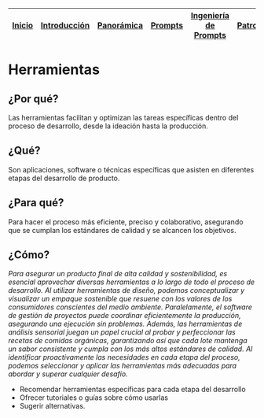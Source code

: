 <div align=right>

|[Inicio](/README.md)|[Introducción](/documentos/intro.md)|[Panorámica](/documentos/panorámica.md)|[Prompts](/documentos/prompts/README.md)|[Ingeniería de Prompts](/documentos/ingenieriaDePrompts/README.md)|[Patrones](/documentos/ingenieriaDePrompts/patrones/README.md)|[Casos de Uso](/documentos/casosDeUso/README.md)|
|-|-|-|-|-|-|-

</div>

# Herramientas

## ¿Por qué?

Las herramientas facilitan y optimizan las tareas específicas dentro del proceso de desarrollo, desde la ideación hasta la producción.

## ¿Qué?

Son aplicaciones, software o técnicas específicas que asisten en diferentes etapas del desarrollo de producto.

## ¿Para qué?

Para hacer el proceso más eficiente, preciso y colaborativo, asegurando que se cumplan los estándares de calidad y se alcancen los objetivos.

## ¿Cómo?

*Para asegurar un producto final de alta calidad y sostenibilidad, es esencial aprovechar diversas herramientas a lo largo de todo el proceso de desarrollo. Al utilizar herramientas de diseño, podemos conceptualizar y visualizar un empaque sostenible que resuene con los valores de los consumidores conscientes del medio ambiente. Paralelamente, el software de gestión de proyectos puede coordinar eficientemente la producción, asegurando una ejecución sin problemas. Además, las herramientas de análisis sensorial juegan un papel crucial al probar y perfeccionar las recetas de comidas orgánicas, garantizando así que cada lote mantenga un sabor consistente y cumpla con los más altos estándares de calidad. Al identificar proactivamente las necesidades en cada etapa del proceso, podemos seleccionar y aplicar las herramientas más adecuadas para abordar y superar cualquier desafío.*

- Recomendar herramientas específicas para cada etapa del desarrollo
- Ofrecer tutoriales o guías sobre cómo usarlas
- Sugerir alternativas.
